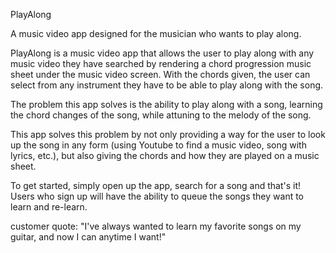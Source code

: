PlayAlong

A music video app designed for the musician who wants to play along.

PlayAlong is a music video app that allows the user to play along with any music video they have searched by rendering a chord progression music sheet under the music video screen. With the chords given, the user can select from any instrument they have to be able to play along with the song.

The problem this app solves is the ability to play along with a song, learning the chord changes of the song, while attuning to the melody of the song.

This app solves this problem by not only providing a way for the user to look up the song in any form (using Youtube to find a music video, song with lyrics, etc.), but also giving the chords and how they are played on a music sheet.

To get started, simply open up the app, search for a song and that's it! Users who sign up will have the ability to queue the songs they want to learn and re-learn.

customer quote: "I've always wanted to learn my favorite songs on my guitar, and now I can anytime I want!"